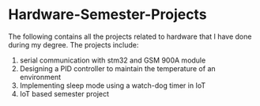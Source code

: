 # Hardware-Semester-Projects
The following contains all the projects related to hardware that I have done during my degree. 
The projects include:
1. serial communication with stm32 and GSM 900A module
2. Designing a PID controller to maintain the temperature of an environment
3. Implementing sleep mode using a watch-dog timer in IoT
4. IoT based semester project   
